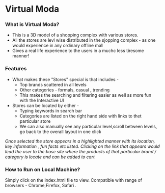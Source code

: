 # Virtual Moda #

### What is Virtual Moda? ###

* This is a 3D model of a shopping complex with various stores. 
* All the stores are levl wise distributed in the sjopping complex - as one would experience in any ordinary offline mall
* Gives a real life experience to the users in a muchc less tiresome manner!

### Features ###

* What makes these "Stores" special is that includes -
  * Top brands scattered in all levels 
  * Other categories - formals, casual , trending 
  * This makes the searching and filtering easier as well as more fun with the Interactive UI
* Stores can be located by either -
  * Typing keywords in search bar
  * Categories are listed on the right hand side with links to thet particular store
  * We can also manually see any particular level,scroll between levels, go back to the overall layout in one click

*Once selected the store appears in a highlighted manner with its location, key information , fun facts etc listed. Clicking on the link that appears would lead 
the user to the base site where the products of that particular brand / category is locate and can be added to cart*

### How to Run on Local Machine? ### 
Simply click on the index.html file to view. Compatible with range of browsers - Chrome,Firefox, Safari . 
